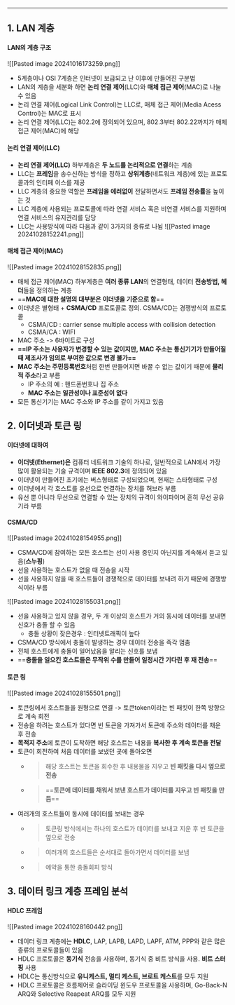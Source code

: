 
---
## 1. LAN 계층
#### LAN의 계층 구조
![[Pasted image 20241016173259.png]]
- 5계층이나 OSI 7계층은 인터넷이 보급되고 난 이후에 만들어진 구분법
- LAN의 계층을 세분화 하면 **논리 연결 제어**(LLC)와 **매체 접근 제어**(MAC)로 나눌 수 있음
- 논리 연결 제어(Logical Link Control)는 LLC로, 매체 접근 제어(Media Acess Control)는 MAC로 표시
- 논리 연결 제어(LLC)는 802.2에 정의되어 있으며, 802.3부터 802.22까지가 매체 접근 제어(MAC)에 해당

#### 논리 연결 제어(LLC)
- **논리 연결 제어(LLC)** 하부계층은 **두 노드를 논리적으로 연결**하는 계층
- LLC는 **프레임**을 송수신하는 방식을 정하고 **상위계층**(네트워크 계층)에 있는 프로토콜과의 인터페 이스를 제공
- LLC 계층의 중요한 역할은 **프레임을 에러없이** 전달하면서도 **프레임 전송률**을 높이는 것
- LLC 계층에 사용되는 프로토콜에 따라 연결 서비스 혹은 비연결 서비스를 지원하며 연결 서비스의 유지관리를 담당
- LLC는 사용방식에 따라 다음과 같이 3가지의 종류로 나뉨
	![[Pasted image 20241028152241.png]]

#### 매체 접근 제어(MAC)
![[Pasted image 20241028152835.png]]
- 매체 접근 제어(MAC) 하부계층은 **여러 종류 LAN**의 연결형태, 데이터 **전송방법, 헤더**들을 정의하는 계층
- ==**MAC에 대한 설명의 대부분은 이더넷을 기준으로 함**==
- 이더넷은 별형태 + **CSMA/CD** 프로토콜로 정의. CSMA/CD는 경쟁방식의 프로토콜
	- CSMA/CD : carrier sense multiple access with collision detection
	- CSMA/CA : WIFI
- MAC 주소 -> 6바이트로 구성
- **==IP 주소는 사용자가 변경할 수 있는 값이지만, MAC 주소는 통신기기가 만들어질 때 제조사가 임의로 부여한 값으로 변경 불가==**
- **MAC 주소는 주민등록번호**처럼 한번 만들어지면 바꿀 수 없는 값이기 때문에 **물리적 주소**라고 부름
	- IP 주소의 예 : 핸드폰번호나 집 주소 
	- **MAC 주소는 일관성이나 표준성이 없다**
- 모든 통신기기는 MAC 주소와 IP 주소를 같이 가지고 있음

## 2. 이더넷과 토큰 링
#### 이더넷에 대하여
- **이더넷(Ethernet)은** 컴퓨터 네트워크 기술의 하나로, 일반적으로 LAN에서 가장 많이 활용되는 기술 규격이며 **IEEE 802.3**에 정의되어 있음
- 이더넷이 만들어진 초기에는 버스형태로 구성되었으며, 현재는 스타형태로 구성
- 이더넷에서 각 호스트를 유선으로 연결하는 장치를 허브라 부름
- 유선 뿐 아니라 무선으로 연결할 수 있는 장치의 규격이 와이파이며 흔히 무선 공유기라 부름

####  CSMA/CD
![[Pasted image 20241028154955.png]]
- CSMA/CD에 참여하는 모든 호스트는 선이 사용 중인지 아닌지를 계속해서 듣고 있음(**스누핑**) 
- 선을 사용하는 호스트가 없을 때 전송을 시작
- 선을 사용하지 않을 때 호스트들이 경쟁적으로 데이터를 보내려 하기 때문에 경쟁방식이라 부름

![[Pasted image 20241028155031.png]]
- 선을 사용하고 있지 않을 경우, 두 개 이상의 호스트가 거의 동시에 데이터를 보내면 신호가 충돌 할 수 있음
	- 충돌 상황이 잦은경우 : 인터넷트래픽이 높다
- CSMA/CD 방식에서 충돌이 발생하는 경우 데이터 전송을 즉각 멈춤
- 전체 호스트에게 충돌이 일어났음을 알리는 신호를 보냄
- ==**충돌을 일으킨 호스트들은 무작위 수를 만들어 일정시간 기다린 후 재 전송**==

#### 토큰 링
![[Pasted image 20241028155501.png]]
- 토큰링에서 호스트들을 원형으로 연결 -> 토큰token이라는 빈 패킷이 한쪽 방향으로 계속 회전
- 전송을 하려는 호스트가 있다면 빈 토큰을 가져가서 토큰에 주소와 데이터를 채운 후 전송
- **목적지 주소**에 토큰이 도착하면 해당 호스트는 내용을 **복사한 후 계속 토큰을 전달**
- 토큰이 회전하여 처음 데이터를 보냈던 곳에 돌아오면 
	- > 해당 호스트는 토큰을 회수한 후 내용물을 지우고 **빈 패킷을 다시 옆으로 전송** 
	- > ==**토큰에 데이터를 채워서 보낸 호스트가 데이터를 지우고 빈 패킷을 만듬**==
- 여러개의 호스트들이 동시에 데이터를 보내는 경우 
	- > 토큰링 방식에서는 하나의 호스트가 데이터를 보내고 지운 후 빈 토큰을 옆으로 전송 
	- > 여러개의 호스트들은 순서대로 돌아가면서 데이터를 보냄 
	- > 예약을 통한 충돌회피 방식

## 3. 데이터 링크 계층 프레임 분석
#### HDLC 프레임
![[Pasted image 20241028160442.png]]
- 데이터 링크 계층에는 **HDLC**, LAP, LAPB, LAPD, LAPF, ATM, PPP와 같은 많은 종류의 프로토콜들이 있음
- HDLC 프로토콜은 **동기식** 전송을 사용하며, 동기식 중 비트 방식을 사용. **비트 스터핑** 사용
- HDLC는 통신방식으로 **유니케스트, 멀티 케스트, 브로트 케스트**를 모두 지원
- HDLC 프로토콜은 흐름제어로 슬라이딩 윈도우 프로토콜을 사용하며, Go-Back-N ARQ와 Selective Reapeat ARQ를 모두 지원